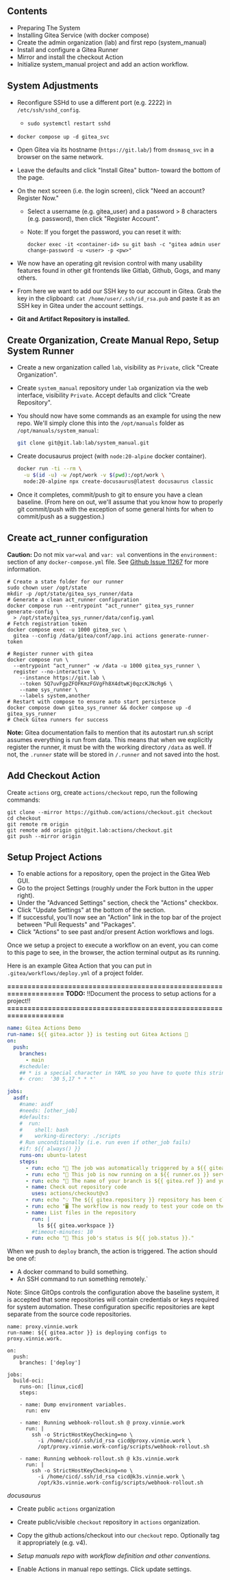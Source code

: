 ## Contents

- Preparing The System
- Installing Gitea Service (with docker compose)
- Create the admin organization (lab) and first repo (system_manual)
- Install and configure a Gitea Runner
- Mirror and install the checkout Action
- Initialize system_manual project and add an action workflow.

## System Adjustments

- Reconfigure SSHd to use a different port (e.g. 2222) in `/etc/ssh/sshd_config`.

  - `sudo systemctl restart sshd`

<!-- - Create initial gitea folder.

  - `sudo su -c "mkdir -p /opt/initial/gitea && chown -R $(id -u) /opt/initial"` -->

<!-- - **TODO:** Create a custom act_runner with caddy root certificate. This is accomplished, in Alpine, by appending the root certificate to `/etc/ssl/certs/ca-certificates.crt`. Copy cert to `/usr/local/share/ca-certificates` when using `update-ca-certificates` command. -->

<!-- - Create the initial `docker-compose.yml` file:

  ```yaml
  version: "3"

  networks:
    gitea:
      external: false

  services:
    gitea_svc:
      image: gitea/gitea:1.21.4
      container_name: gitea
      environment:
        - USER_UID=1000
        - USER_GID=1000
      restart: always
      networks:
        - gitea
      volumes:
        - ./data:/data
        - /etc/timezone:/etc/timezone:ro
        - /etc/localtime:/etc/localtime:ro
      ports:
        - "3000:3000"
        - "22:22"

    gitea_sys_runner:
      image: gitea/act_runner:latest-dind-rootless
      container_name: gitea_runner
      depends_on:
        - gitea_svc
      privileged: true
      environment:
        - CONFIG_FILE=/data/config.yaml
        - DOCKER_HOST=unix:///var/run/user/1000/docker.sock
      volumes:
        - /opt/initial/gitea/act_runner:/data
      restart: unless-stopped
  ``` -->

<!-- - Modify the USER_UID/USER_GID to match the gitea user values. -->

- `docker compose up -d gitea_svc`

- Open Gitea via its hostname (`https://git.lab/`) from `dnsmasq_svc` in a browser on the same network. 

- Leave the defaults and click "Install Gitea" button- toward the bottom of the page.

- On the next screen (i.e. the login screen), click "Need an account? Register Now."

  - Select a username (e.g. gitea_user) and a password > 8 characters (e.g. password), then click "Register Account".

  - Note: If you forget the password, you can reset it with:

    ```
    docker exec -it <container-id> su git bash -c "gitea admin user change-password -u <user> -p <pw>"
    ```

- We now have an operating git revision control with many usability features found in other git frontends like Gitlab, Github, Gogs, and many others.

- From here we want to add our SSH key to our account in Gitea. Grab the key in the clipboard: `cat /home/user/.ssh/id_rsa.pub` and paste it as an SSH key in Gitea under the account settings.

- **Git and Artifact Repository is installed.**

## Create Organization, Create Manual Repo, Setup System Runner

- Create a new organization called `lab`, visibility as `Private`, click "Create Organization".

- Create `system_manual` repository under `lab` organization via the web interface, visibility `Private`. Accept defaults and click "Create Repository".

- You should now have some commands as an example for using the new repo. We'll simply clone this into the `/opt/manuals` folder as `/opt/manuals/system_manual`:

  ```sh
  git clone git@git.lab:lab/system_manual.git
  ```

- Create docusaurus project (with `node:20-alpine` docker container).

  ```sh
  docker run -ti --rm \
    -u $(id -u) -w /opt/work -v $(pwd):/opt/work \
    node:20-alpine npx create-docusaurus@latest docusaurus classic
  ```

- Once it completes, commit/push to git to ensure you have a clean baseline. (From here on out, we'll assume that you know how to properly git commit/push with the exception of some general hints for when to commit/push as a suggestion.)

## Create act_runner configuration

**Caution:** Do not mix `var=val` and `var: val` conventions in the `environment:` section of any `docker-compose.yml` file. See [Github Issue 11267](https://github.com/docker/compose/issues/11267) for more information.

```
# Create a state folder for our runner
sudo chown user /opt/state
mkdir -p /opt/state/gitea_sys_runner/data
# Generate a clean act_runner configuration
docker compose run --entrypoint "act_runner" gitea_sys_runner generate-config \
  > /opt/state/gitea_sys_runner/data/config.yaml
# Fetch registration token
docker compose exec -u 1000 gitea_svc \
  gitea --config /data/gitea/conf/app.ini actions generate-runner-token
```

```
# Register runner with gitea
docker compose run \
  --entrypoint "act_runner" -w /data -u 1000 gitea_sys_runner \
  register --no-interactive \
    --instance https://git.lab \
    --token 5Q7uvFgpZFOFKmzFGVgFh8X4dtwKj0qzcKJNcRg6 \
    --name sys_runner \
    --labels system,another
# Restart with compose to ensure auto start persistence
docker compose down gitea_sys_runner && docker compose up -d gitea_sys_runner
# Check Gitea runners for success
```

**Note:** Gitea documentation fails to mention that its autostart run.sh script assumes everything is run from data. This means that when we explicitly register the runner, it must be with the working directory `/data` as well. If not, the `.runner` state will be stored in `/.runner` and not saved into the host.

## Add Checkout Action

Create `actions` org, create `actions/checkout` repo, run the following commands:

```
git clone --mirror https://github.com/actions/checkout.git checkout
cd checkout
git remote rm origin
git remote add origin git@git.lab:actions/checkout.git
git push --mirror origin
```

## Setup Project Actions

- To enable actions for a repository, open the project in the Gitea Web GUI. 
- Go to the project Settings (roughly under the Fork button in the upper right).
- Under the "Advanced Settings" section, check the "Actions" checkbox.
- Click "Update Settings" at the bottom of the section.
- If successful, you'll now see an "Action" link in the top bar of the project between "Pull Requests" and "Packages".
- Click "Actions" to see past and/or present Action workflows and logs.

Once we setup a project to execute a workflow on an event, you can come to this page to see, in the browser, the action terminal output as its running.


Here is an example Gitea Action that you can put in `.gitea/workflows/deploy.yml` of a project folder.

**===================================================================**
**TODO:** !!Document the process to setup actions for a project!!
**===================================================================**

```yaml
name: Gitea Actions Demo
run-name: ${{ gitea.actor }} is testing out Gitea Actions 🚀
on:
  push:
    branches:
      - main
    #schedule:
    ## * is a special character in YAML so you have to quote this string
    #- cron:  '30 5,17 * * *'

jobs:
  asdf:
    #name: asdf
    #needs: [other_job]
    #defaults:
    #  run:
    #    shell: bash
    #    working-directory: ./scripts
    # Run unconditionally (i.e. run even if other_job fails)
    #if: ${{ always() }}
    runs-on: ubuntu-latest
    steps:
      - run: echo "🎉 The job was automatically triggered by a ${{ gitea.event_name }} event."
      - run: echo "🐧 This job is now running on a ${{ runner.os }} server hosted by Gitea!"
      - run: echo "🔎 The name of your branch is ${{ gitea.ref }} and your repository is ${{ gitea.repository }}."
      - name: Check out repository code
        uses: actions/checkout@v3
      - run: echo "💡 The ${{ gitea.repository }} repository has been cloned to the runner."
      - run: echo "🖥️ The workflow is now ready to test your code on the runner."
      - name: List files in the repository
        run: |
          ls ${{ gitea.workspace }}
        #timeout-minutes: 10
      - run: echo "🍏 This job's status is ${{ job.status }}."
```

When we push to `deploy` branch, the action is triggered. The action should be one of:

- A docker command to build something.
- An SSH command to run something remotely.`

Note: Since GitOps controls the configuration above the baseline system, it is accepted that some repositories will contain credentials or keys required for system automation. These configuration specific repositories are kept separate from the source code repositories.

```
name: proxy.vinnie.work
run-name: ${{ gitea.actor }} is deploying configs to proxy.vinnie.work.

on:
  push:
    branches: ['deploy']

jobs:
  build-oci:
    runs-on: [linux,cicd]
    steps:

    - name: Dump environment variables.
      run: env

    - name: Running webhook-rollout.sh @ proxy.vinnie.work
      run: |
        ssh -o StrictHostKeyChecking=no \
          -i /home/cicd/.ssh/id_rsa cicd@proxy.vinnie.work \
          /opt/proxy.vinnie.work-config/scripts/webhook-rollout.sh

    - name: Running webhook-rollout.sh @ k3s.vinnie.work
      run: |
        ssh -o StrictHostKeyChecking=no \
          -i /home/cicd/.ssh/id_rsa cicd@k3s.vinnie.work \
          /opt/k3s.vinnie.work-config/scripts/webhook-rollout.sh
```

_docusaurus_

- Create public `actions` organization

- Create public/visible `checkout` repository in `actions` organization.

- Copy the github actions/checkout into our `checkout` repo. Optionally tag it appropriately (e.g. v4).

- _Setup manuals repo with workflow definition and other conventions._

- Enable Actions in manual repo settings. Click update settings.
